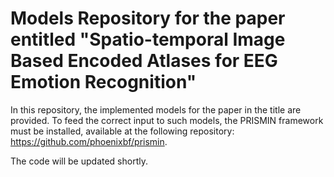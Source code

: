 # Models Repository for the paper entitled "Spatio-temporal Image Based Encoded Atlases for EEG Emotion Recognition"

In this repository, the implemented models for the paper in the title are provided. To feed the correct input to such models, the PRISMIN framework must be installed, available at the following repository: https://github.com/phoenixbf/prismin.

The code will be updated shortly.
